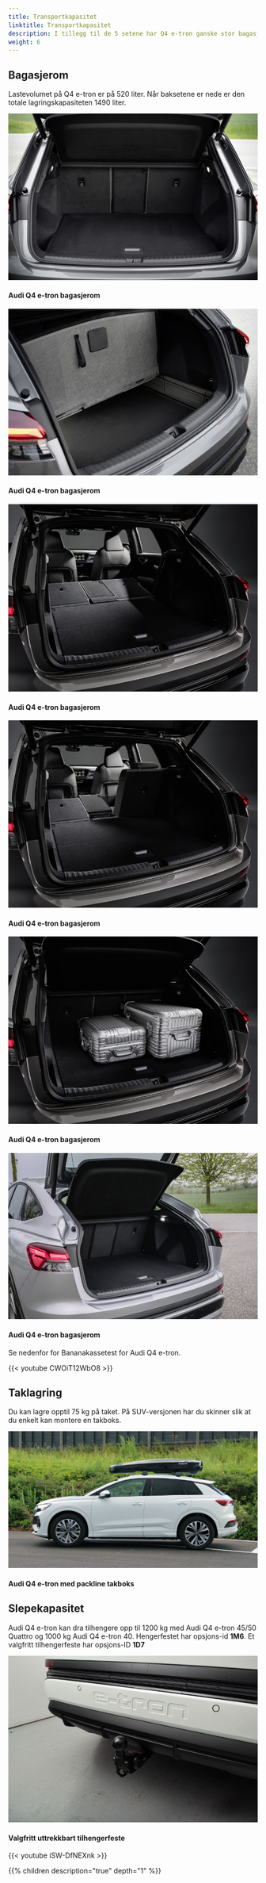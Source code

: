 ```yaml
---
title: Transportkapasitet
linktitle: Transportkapasitet
description: I tillegg til de 5 setene har Q4 e-tron ganske stor bagasjerom i tillegg til takoppbevaring og tilhengermuligheter.
weight: 6
---
```

<!-- markdownlint-disable MD033 -->

## Bagasjerom

Lastevolumet på Q4 e-tron er på 520 liter. Når baksetene er nede er den totale lagringskapasiteten 1490 liter.

<figur>
    <a href="trunk_1.jpg">
        <img src="trunk_1s.jpg" alt="Audi Q4 e-tron trunk" title="Audi Q4 e-tron trunk">
    </a>
    <figcaption><h4>Audi Q4 e-tron bagasjerom</h4></figcaption>
</figur>

<figur>
    <a href="trunk_2.jpg">
        <img src="trunk_2s.jpg" alt="Audi Q4 e-tron trunk" title="Audi Q4 e-tron trunk">
    </a>
    <figcaption><h4>Audi Q4 e-tron bagasjerom</h4></figcaption>
</figur>

<figur>
    <a href="trunk_3.jpg">
        <img src="trunk_3s.jpg" alt="Audi Q4 e-tron trunk" title="Audi Q4 e-tron trunk">
    </a>
    <figcaption><h4>Audi Q4 e-tron bagasjerom</h4></figcaption>
</figur>

<figur>
    <a href="trunk_4.jpg">
        <img src="trunk_4s.jpg" alt="Audi Q4 e-tron trunk" title="Audi Q4 e-tron trunk">
    </a>
    <figcaption><h4>Audi Q4 e-tron bagasjerom</h4></figcaption>
</figur>

<figur>
    <a href="trunk_5.jpg">
        <img src="trunk_5s.jpg" alt="Audi Q4 e-tron trunk" title="Audi Q4 e-tron trunk">
    </a>
    <figcaption><h4>Audi Q4 e-tron bagasjerom</h4></figcaption>
</figur>

<figur>
    <a href="trunk_6.jpg">
        <img src="trunk_6s.jpg" alt="Audi Q4 e-tron trunk" title="Audi Q4 e-tron trunk">
    </a>
    <figcaption><h4>Audi Q4 e-tron bagasjerom</h4></figcaption>
</figur>

Se nedenfor for Bananakassetest for Audi Q4 e-tron.

{{< youtube CWOiT12WbO8 >}}

## Taklagring

Du kan lagre opptil 75 kg på taket. På SUV-versjonen har du skinner slik at du enkelt kan montere en takboks.

<figur>
    <a href="roofbox.jpg">
        <img src="roofboxs.jpg" alt="Audi Q4 e-tron med packline takboks" title="Audi Q4 e-tron med packline takboks">
    </a>
    <figcaption><h4>Audi Q4 e-tron med packline takboks</h4></figcaption>
</figur>

## Slepekapasitet

Audi Q4 e-tron kan dra tilhengere opp til 1200 kg med Audi Q4 e-tron 45/50 Quattro og 1000 kg Audi Q4 e-tron 40.
Hengerfestet har opsjons-id **1M6**. Et valgfritt tilhengerfeste har opsjons-ID **1D7**

<figur>
    <a href="towhitch.jpg">
        <img src="towhitchs.jpg" alt="Valgfritt uttrekkbart tilhengerfeste" title="Valgfritt uttrekkbart tilhengerfeste">
    </a>
    <figcaption><h4>Valgfritt uttrekkbart tilhengerfeste</h4></figcaption>
</figur>
</figure>

{{< youtube iSW-DfNEXnk >}}



{{% children description="true" depth="1" %}}
